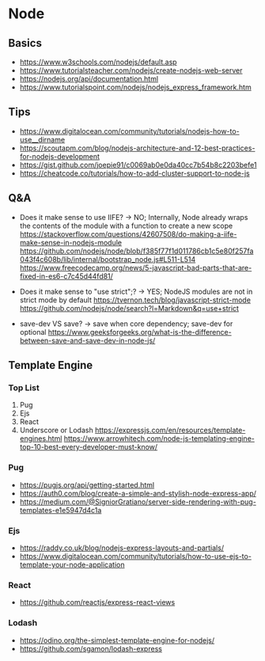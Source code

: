 # Node
## Basics
- https://www.w3schools.com/nodejs/default.asp
- https://www.tutorialsteacher.com/nodejs/create-nodejs-web-server
- https://nodejs.org/api/documentation.html
- https://www.tutorialspoint.com/nodejs/nodejs_express_framework.htm

## Tips
- https://www.digitalocean.com/community/tutorials/nodejs-how-to-use__dirname
- https://scoutapm.com/blog/nodejs-architecture-and-12-best-practices-for-nodejs-development
- https://gist.github.com/joepie91/c0069ab0e0da40cc7b54b8c2203befe1
- https://cheatcode.co/tutorials/how-to-add-cluster-support-to-node-js

## Q&A
- Does it make sense to use IIFE? -> NO; Internally, Node already wraps the contents of the module with a function to create a new scope
https://stackoverflow.com/questions/42607508/do-making-a-iife-make-sense-in-nodejs-module
https://github.com/nodejs/node/blob/f385f77f1d011786cb1c5e80f257fa043f4c608b/lib/internal/bootstrap_node.js#L511-L514
https://www.freecodecamp.org/news/5-javascript-bad-parts-that-are-fixed-in-es6-c7c45d44fd81/

- Does it make sense to "use strict";? -> YES; NodeJS modules are not in strict mode by default
https://tvernon.tech/blog/javascript-strict-mode
https://github.com/nodejs/node/search?l=Markdown&q=use+strict

- save-dev VS save? -> save when core dependency; save-dev for optional
https://www.geeksforgeeks.org/what-is-the-difference-between-save-and-save-dev-in-node-js/

## Template Engine
### Top List
1. Pug
2. Ejs
3. React
4. Underscore or Lodash
https://expressjs.com/en/resources/template-engines.html
https://www.arrowhitech.com/node-js-templating-engine-top-10-best-every-developer-must-know/

### Pug
- https://pugjs.org/api/getting-started.html
- https://auth0.com/blog/create-a-simple-and-stylish-node-express-app/
- https://medium.com/@SigniorGratiano/server-side-rendering-with-pug-templates-e1e5947d4c1a

### Ejs
- https://raddy.co.uk/blog/nodejs-express-layouts-and-partials/
- https://www.digitalocean.com/community/tutorials/how-to-use-ejs-to-template-your-node-application

### React
- https://github.com/reactjs/express-react-views

### Lodash
- https://odino.org/the-simplest-template-engine-for-nodejs/
- https://github.com/sgamon/lodash-express

